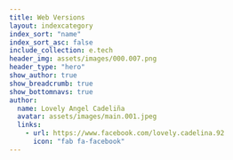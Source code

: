 ```yaml
---
title: Web Versions
layout: indexcategory
index_sort: "name"
index_sort_asc: false
include_collection: e.tech
header_img: assets/images/000.007.png
header_type: "hero"
show_author: true
show_breadcrumb: true
show_bottomnavs: true
author:
  name: Lovely Angel Cadeliña
  avatar: assets/images/main.001.jpeg
  links:                
    - url: https://www.facebook.com/lovely.cadelina.92
      icon: "fab fa-facebook"
---
```

